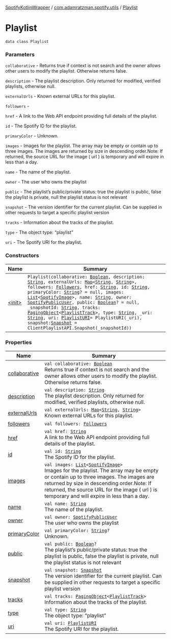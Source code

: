 [SpotifyKotlinWrapper](../../index.md) / [com.adamratzman.spotify.utils](../index.md) / [Playlist](./index.md)

# Playlist

`data class Playlist`

### Parameters

`collaborative` - Returns true if context is not search and the owner allows other users to modify the playlist.
Otherwise returns false.

`description` - The playlist description. Only returned for modified, verified playlists, otherwise null.

`externalUrls` - Known external URLs for this playlist.

`followers` -

`href` - A link to the Web API endpoint providing full details of the playlist.

`id` - The Spotify ID for the playlist.

`primaryColor` - Unknown.

`images` - Images for the playlist. The array may be empty or contain up to three images.
The images are returned by size in descending order.Note: If returned, the source URL for the
image ( url ) is temporary and will expire in less than a day.

`name` - The name of the playlist.

`owner` - The user who owns the playlist

`public` - The playlist’s public/private status: true the playlist is public, false the playlist is private,
null the playlist status is not relevant

`snapshot` - The version identifier for the current playlist. Can be supplied in other requests to target
a specific playlist version

`tracks` - Information about the tracks of the playlist.

`type` - The object type: “playlist”

`uri` - The Spotify URI for the playlist.

### Constructors

| Name | Summary |
|---|---|
| [&lt;init&gt;](-init-.md) | `Playlist(collaborative: `[`Boolean`](https://kotlinlang.org/api/latest/jvm/stdlib/kotlin/-boolean/index.html)`, description: `[`String`](https://kotlinlang.org/api/latest/jvm/stdlib/kotlin/-string/index.html)`, externalUrls: `[`Map`](https://kotlinlang.org/api/latest/jvm/stdlib/kotlin.collections/-map/index.html)`<`[`String`](https://kotlinlang.org/api/latest/jvm/stdlib/kotlin/-string/index.html)`, `[`String`](https://kotlinlang.org/api/latest/jvm/stdlib/kotlin/-string/index.html)`>, followers: `[`Followers`](../-followers/index.md)`, href: `[`String`](https://kotlinlang.org/api/latest/jvm/stdlib/kotlin/-string/index.html)`, id: `[`String`](https://kotlinlang.org/api/latest/jvm/stdlib/kotlin/-string/index.html)`, primaryColor: `[`String`](https://kotlinlang.org/api/latest/jvm/stdlib/kotlin/-string/index.html)`? = null, images: `[`List`](https://kotlinlang.org/api/latest/jvm/stdlib/kotlin.collections/-list/index.html)`<`[`SpotifyImage`](../-spotify-image/index.md)`>, name: `[`String`](https://kotlinlang.org/api/latest/jvm/stdlib/kotlin/-string/index.html)`, owner: `[`SpotifyPublicUser`](../-spotify-public-user/index.md)`, public: `[`Boolean`](https://kotlinlang.org/api/latest/jvm/stdlib/kotlin/-boolean/index.html)`? = null, _snapshotId: `[`String`](https://kotlinlang.org/api/latest/jvm/stdlib/kotlin/-string/index.html)`, tracks: `[`PagingObject`](../-paging-object/index.md)`<`[`PlaylistTrack`](../-playlist-track/index.md)`>, type: `[`String`](https://kotlinlang.org/api/latest/jvm/stdlib/kotlin/-string/index.html)`, _uri: `[`String`](https://kotlinlang.org/api/latest/jvm/stdlib/kotlin/-string/index.html)`, uri: `[`PlaylistURI`](../-playlist-u-r-i/index.md)` = PlaylistURI(_uri), snapshot: `[`Snapshot`](../../com.adamratzman.spotify.endpoints.client/-client-playlist-a-p-i/-snapshot/index.md)` = ClientPlaylistAPI.Snapshot(_snapshotId))` |

### Properties

| Name | Summary |
|---|---|
| [collaborative](collaborative.md) | `val collaborative: `[`Boolean`](https://kotlinlang.org/api/latest/jvm/stdlib/kotlin/-boolean/index.html)<br>Returns true if context is not search and the owner allows other users to modify the playlist. Otherwise returns false. |
| [description](description.md) | `val description: `[`String`](https://kotlinlang.org/api/latest/jvm/stdlib/kotlin/-string/index.html)<br>The playlist description. Only returned for modified, verified playlists, otherwise null. |
| [externalUrls](external-urls.md) | `val externalUrls: `[`Map`](https://kotlinlang.org/api/latest/jvm/stdlib/kotlin.collections/-map/index.html)`<`[`String`](https://kotlinlang.org/api/latest/jvm/stdlib/kotlin/-string/index.html)`, `[`String`](https://kotlinlang.org/api/latest/jvm/stdlib/kotlin/-string/index.html)`>`<br>Known external URLs for this playlist. |
| [followers](followers.md) | `val followers: `[`Followers`](../-followers/index.md) |
| [href](href.md) | `val href: `[`String`](https://kotlinlang.org/api/latest/jvm/stdlib/kotlin/-string/index.html)<br>A link to the Web API endpoint providing full details of the playlist. |
| [id](id.md) | `val id: `[`String`](https://kotlinlang.org/api/latest/jvm/stdlib/kotlin/-string/index.html)<br>The Spotify ID for the playlist. |
| [images](images.md) | `val images: `[`List`](https://kotlinlang.org/api/latest/jvm/stdlib/kotlin.collections/-list/index.html)`<`[`SpotifyImage`](../-spotify-image/index.md)`>`<br>Images for the playlist. The array may be empty or contain up to three images. The images are returned by size in descending order.Note: If returned, the source URL for the image ( url ) is temporary and will expire in less than a day. |
| [name](name.md) | `val name: `[`String`](https://kotlinlang.org/api/latest/jvm/stdlib/kotlin/-string/index.html)<br>The name of the playlist. |
| [owner](owner.md) | `val owner: `[`SpotifyPublicUser`](../-spotify-public-user/index.md)<br>The user who owns the playlist |
| [primaryColor](primary-color.md) | `val primaryColor: `[`String`](https://kotlinlang.org/api/latest/jvm/stdlib/kotlin/-string/index.html)`?`<br>Unknown. |
| [public](public.md) | `val public: `[`Boolean`](https://kotlinlang.org/api/latest/jvm/stdlib/kotlin/-boolean/index.html)`?`<br>The playlist’s public/private status: true the playlist is public, false the playlist is private, null the playlist status is not relevant |
| [snapshot](snapshot.md) | `val snapshot: `[`Snapshot`](../../com.adamratzman.spotify.endpoints.client/-client-playlist-a-p-i/-snapshot/index.md)<br>The version identifier for the current playlist. Can be supplied in other requests to target a specific playlist version |
| [tracks](tracks.md) | `val tracks: `[`PagingObject`](../-paging-object/index.md)`<`[`PlaylistTrack`](../-playlist-track/index.md)`>`<br>Information about the tracks of the playlist. |
| [type](type.md) | `val type: `[`String`](https://kotlinlang.org/api/latest/jvm/stdlib/kotlin/-string/index.html)<br>The object type: “playlist” |
| [uri](uri.md) | `val uri: `[`PlaylistURI`](../-playlist-u-r-i/index.md)<br>The Spotify URI for the playlist. |
